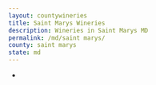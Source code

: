 ```yaml
---
layout: countywineries
title: Saint Marys Wineries
description: Wineries in Saint Marys MD
permalink: /md/saint marys/
county: saint marys
state: md
---
```

-
